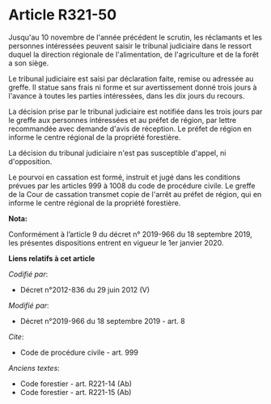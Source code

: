 # Article R321-50

Jusqu'au 10 novembre de l'année précédent le scrutin, les réclamants et les personnes intéressées peuvent saisir le
tribunal judiciaire dans le ressort duquel la direction régionale de l'alimentation, de l'agriculture et de la forêt a son
siège. 

Le   tribunal judiciaire est saisi par déclaration faite, remise ou adressée au greffe. Il statue sans frais ni forme et sur
avertissement donné trois jours à l'avance à toutes les parties intéressées, dans les dix jours du recours. 

La décision prise par le   tribunal judiciaire est notifiée dans les trois jours par le greffe aux personnes intéressées et
au préfet de région, par lettre recommandée avec demande d'avis de réception. Le préfet de région en informe le centre
régional de la propriété forestière. 

La décision du   tribunal judiciaire n'est pas susceptible d'appel, ni d'opposition. 

Le pourvoi en cassation est formé, instruit et jugé dans les conditions prévues par les articles 999 à 1008 du code de
procédure civile. Le greffe de la Cour de cassation transmet copie de l'arrêt au préfet de région, qui en informe le centre
régional de la propriété forestière.

**Nota:**

Conformément à l’article 9 du décret n° 2019-966 du 18 septembre 2019, les présentes dispositions entrent en vigueur le 1er
janvier 2020.

**Liens relatifs à cet article**

_Codifié par_:

  - Décret n°2012-836 du 29 juin 2012 (V)

_Modifié par_:

  - Décret n°2019-966 du 18 septembre 2019 - art. 8

_Cite_:

  - Code de procédure civile - art. 999

_Anciens textes_:

  - Code forestier - art. R221-14 (Ab)
  - Code forestier - art. R221-15 (Ab)
